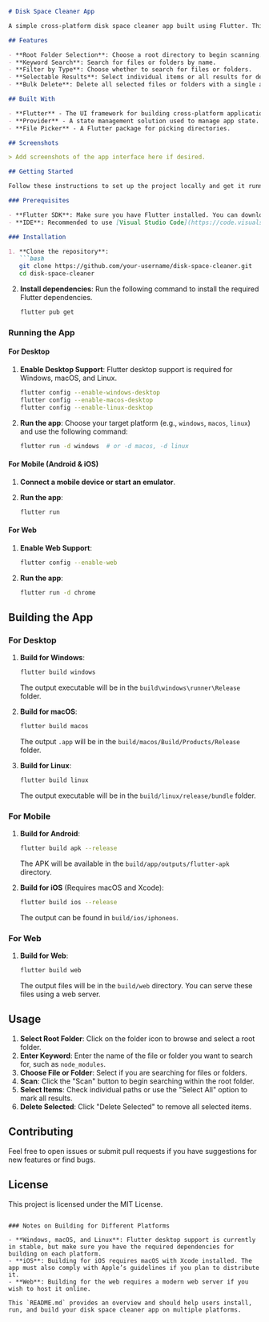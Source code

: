 ```markdown
# Disk Space Cleaner App

A simple cross-platform disk space cleaner app built using Flutter. This application allows users to select a root folder, search for specific files or folders within it, and delete selected results. It is ideal for cleaning up space by locating and removing unnecessary files and directories, like `node_modules` folders in projects.

## Features

- **Root Folder Selection**: Choose a root directory to begin scanning.
- **Keyword Search**: Search for files or folders by name.
- **Filter by Type**: Choose whether to search for files or folders.
- **Selectable Results**: Select individual items or all results for deletion.
- **Bulk Delete**: Delete all selected files or folders with a single action.

## Built With

- **Flutter** - The UI framework for building cross-platform applications.
- **Provider** - A state management solution used to manage app state.
- **File Picker** - A Flutter package for picking directories.

## Screenshots

> Add screenshots of the app interface here if desired.

## Getting Started

Follow these instructions to set up the project locally and get it running.

### Prerequisites

- **Flutter SDK**: Make sure you have Flutter installed. You can download it [here](https://flutter.dev/docs/get-started/install).
- **IDE**: Recommended to use [Visual Studio Code](https://code.visualstudio.com/) or [Android Studio](https://developer.android.com/studio).

### Installation

1. **Clone the repository**:
   ```bash
   git clone https://github.com/your-username/disk-space-cleaner.git
   cd disk-space-cleaner
   ```

2. **Install dependencies**:
   Run the following command to install the required Flutter dependencies.
   ```bash
   flutter pub get
   ```

### Running the App

#### For Desktop

1. **Enable Desktop Support**:
   Flutter desktop support is required for Windows, macOS, and Linux.
   ```bash
   flutter config --enable-windows-desktop
   flutter config --enable-macos-desktop
   flutter config --enable-linux-desktop
   ```

2. **Run the app**:
   Choose your target platform (e.g., `windows`, `macos`, `linux`) and use the following command:
   ```bash
   flutter run -d windows  # or -d macos, -d linux
   ```

#### For Mobile (Android & iOS)

1. **Connect a mobile device or start an emulator**.

2. **Run the app**:
   ```bash
   flutter run
   ```

#### For Web

1. **Enable Web Support**:
   ```bash
   flutter config --enable-web
   ```

2. **Run the app**:
   ```bash
   flutter run -d chrome
   ```

## Building the App

### For Desktop

1. **Build for Windows**:
   ```bash
   flutter build windows
   ```
   The output executable will be in the `build\windows\runner\Release` folder.

2. **Build for macOS**:
   ```bash
   flutter build macos
   ```
   The output `.app` will be in the `build/macos/Build/Products/Release` folder.

3. **Build for Linux**:
   ```bash
   flutter build linux
   ```
   The output executable will be in the `build/linux/release/bundle` folder.

### For Mobile

1. **Build for Android**:
   ```bash
   flutter build apk --release
   ```
   The APK will be available in the `build/app/outputs/flutter-apk` directory.

2. **Build for iOS** (Requires macOS and Xcode):
   ```bash
   flutter build ios --release
   ```
   The output can be found in `build/ios/iphoneos`.

### For Web

1. **Build for Web**:
   ```bash
   flutter build web
   ```
   The output files will be in the `build/web` directory. You can serve these files using a web server.

## Usage

1. **Select Root Folder**: Click on the folder icon to browse and select a root folder.
2. **Enter Keyword**: Enter the name of the file or folder you want to search for, such as `node_modules`.
3. **Choose File or Folder**: Select if you are searching for files or folders.
4. **Scan**: Click the "Scan" button to begin searching within the root folder.
5. **Select Items**: Check individual paths or use the "Select All" option to mark all results.
6. **Delete Selected**: Click "Delete Selected" to remove all selected items.

## Contributing

Feel free to open issues or submit pull requests if you have suggestions for new features or find bugs.

## License

This project is licensed under the MIT License.
```

### Notes on Building for Different Platforms

- **Windows, macOS, and Linux**: Flutter desktop support is currently in stable, but make sure you have the required dependencies for building on each platform.
- **iOS**: Building for iOS requires macOS with Xcode installed. The app must also comply with Apple’s guidelines if you plan to distribute it.
- **Web**: Building for the web requires a modern web server if you wish to host it online. 

This `README.md` provides an overview and should help users install, run, and build your disk space cleaner app on multiple platforms.
